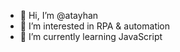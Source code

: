 - 👋 Hi, I’m @atayhan
- 👀 I’m interested in RPA & automation
- 🌱 I’m currently learning JavaScript

<!---
atayhan/atayhan is a ✨ special ✨ repository because its `README.md` (this file) appears on your GitHub profile.
You can click the Preview link to take a look at your changes.
--->
